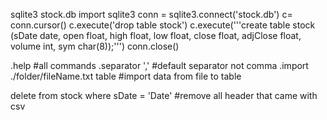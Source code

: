 sqlite3 stock.db
import sqlite3
conn = sqlite3.connect('stock.db')
c= conn.cursor()
c.execute('drop table stock')
c.execute('''create table stock (sDate date, open float, high float, low float, close float, adjClose float, volume int, sym char(8));''')
conn.close()


.help					#all commands
.separator ','				#default separator not comma
.import ./folder/fileName.txt table	#import data from file to table

delete from stock where sDate = 'Date'	#remove all header that came with csv
